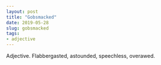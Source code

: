 ```yaml
---
layout: post
title: "Gobsmacked"
date: 2019-05-28
slug: gobsmacked
tags:
- adjective
---
```


Adjective. Flabbergasted, astounded, speechless, overawed.
